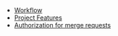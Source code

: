 - [Workflow](workflow.md)
- [Project Features](project_features.md)
- [Authorization for merge requests](authorization_for_merge_requests.md)
